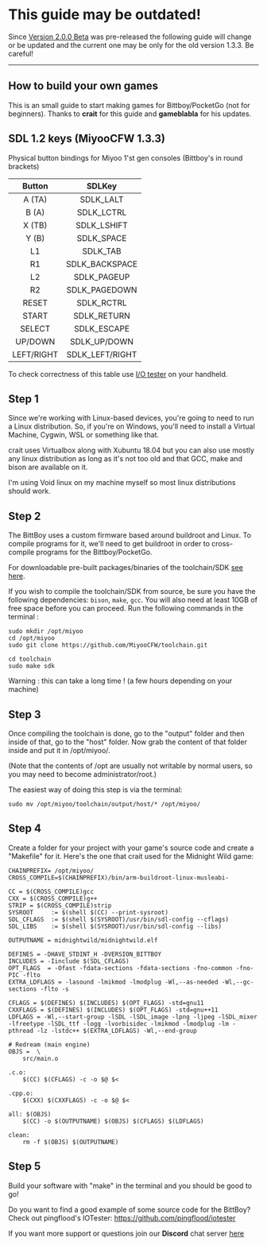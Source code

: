 # This guide may be outdated!
Since [Version 2.0.0 Beta](https://github.com/TriForceX/MiyooCFW/releases/tag/2.0.0-beta) was pre-released the following guide will change or be updated and the current one may be only for the old version 1.3.3. Be careful!

---

## How to build your own games
This is an small guide to start making games for Bittboy/PocketGo (not for beginners). Thanks to **crait** for this guide and **gameblabla** for his updates.

## SDL 1.2 keys (MiyooCFW 1.3.3)
Physical button bindings for Miyoo 1'st gen consoles (Bittboy's in round brackets)

Button | SDLKey 
:-----: | :-----: 
A (TA) | SDLK_LALT
B (A) | SDLK_LCTRL
X (TB) | SDLK_LSHIFT 
Y (B)| SDLK_SPACE
L1 | SDLK_TAB
R1 | SDLK_BACKSPACE 
L2 | SDLK_PAGEUP
R2 | SDLK_PAGEDOWN
RESET | SDLK_RCTRL
START | SDLK_RETURN
SELECT | SDLK_ESCAPE
UP/DOWN | SDLK_UP/DOWN
LEFT/RIGHT | SDLK_LEFT/RIGHT

To check correctness of this table use [I/O tester](https://github.com/Apaczer/iotester/releases/latest) on your handheld.

## Step 1

Since we're working with Linux-based devices, you're going to need to run a Linux distribution.
So, if you're on Windows, you'll need to install a Virtual Machine, Cygwin, WSL or something like that.

crait uses Virtualbox along with Xubuntu 18.04 but you can also use mostly any linux distribution as long as it's not too old and that GCC, make and bison are available on it. 

I'm using Void linux on my machine myself so most linux distributions should work.

## Step 2 

The BittBoy uses a custom firmware based around buildroot and Linux.
To compile programs for it, we'll need to get buildroot in order to cross-compile programs for the Bittboy/PocketGo.



For downloadable pre-built packages/binaries of the toolchain/SDK [see here](https://github.com/MiyooCFW/toolchain/releases).


If you wish to compile the toolchain/SDK from source, be sure you have the following dependencies:
`bison`, `make`, `gcc`.
You will also need at least 10GB of free space before you can proceed.
Run the following commands in the terminal :

```
sudo mkdir /opt/miyoo
cd /opt/miyoo
sudo git clone https://github.com/MiyooCFW/toolchain.git

cd toolchain
sudo make sdk
```

Warning : this can take a long time ! (a few hours depending on your machine)

## Step 3

Once compiling the toolchain is done, go to the "output" folder and then inside of that, go to the "host" folder.
Now grab the content of that folder inside and put it in /opt/miyoo/.

(Note that the contents of /opt are usually not writable by normal users, so you may need to become administrator/root.)

The easiest way of doing this step is via the terminal:

```
sudo mv /opt/miyoo/toolchain/output/host/* /opt/miyoo/
```

## Step 4

Create a folder for your project with your game's source code and create a "Makefile" for it.
Here's the one that crait used for the Midnight Wild game:

```
CHAINPREFIX= /opt/miyoo/
CROSS_COMPILE=$(CHAINPREFIX)/bin/arm-buildroot-linux-musleabi-

CC = $(CROSS_COMPILE)gcc
CXX = $(CROSS_COMPILE)g++
STRIP = $(CROSS_COMPILE)strip
SYSROOT     := $(shell $(CC) --print-sysroot)
SDL_CFLAGS  := $(shell $(SYSROOT)/usr/bin/sdl-config --cflags)
SDL_LIBS    := $(shell $(SYSROOT)/usr/bin/sdl-config --libs)

OUTPUTNAME = midnightwild/midnightwild.elf

DEFINES = -DHAVE_STDINT_H -DVERSION_BITTBOY
INCLUDES = -Iinclude $(SDL_CFLAGS)
OPT_FLAGS  = -Ofast -fdata-sections -fdata-sections -fno-common -fno-PIC -flto
EXTRA_LDFLAGS = -lasound -lmikmod -lmodplug -Wl,--as-needed -Wl,--gc-sections -flto -s

CFLAGS = $(DEFINES) $(INCLUDES) $(OPT_FLAGS) -std=gnu11 
CXXFLAGS = $(DEFINES) $(INCLUDES) $(OPT_FLAGS) -std=gnu++11 
LDFLAGS = -Wl,--start-group -lSDL -lSDL_image -lpng -ljpeg -lSDL_mixer -lfreetype -lSDL_ttf -logg -lvorbisidec -lmikmod -lmodplug -lm -pthread -lz -lstdc++ $(EXTRA_LDFLAGS) -Wl,--end-group

# Redream (main engine)
OBJS =  \
	src/main.o

.c.o:
	$(CC) $(CFLAGS) -c -o $@ $< 

.cpp.o:
	$(CXX) $(CXXFLAGS) -c -o $@ $< 

all: $(OBJS)
	$(CC) -o $(OUTPUTNAME) $(OBJS) $(CFLAGS) $(LDFLAGS)

clean:
	rm -f $(OBJS) $(OUTPUTNAME)
```


## Step 5

Build your software with "make" in the terminal and you should be good to go!

Do you want to find a good example of some source code for the BittBoy? Check out pingflood's IOTester: https://github.com/pingflood/iotester

If you want more support or questions join our **Discord** chat server [here](https://discord.gznetwork.com/)